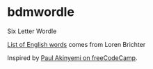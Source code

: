 # bdmwordle

Six Letter Wordle

[List of English words](https://raw.githubusercontent.com/lorenbrichter/Words/master/Words/en.txt) comes from Loren Brichter

Inspired by [Paul Akinyemi on freeCodeCamp](https://www.freecodecamp.org/news/build-a-wordle-clone-in-javascript/).